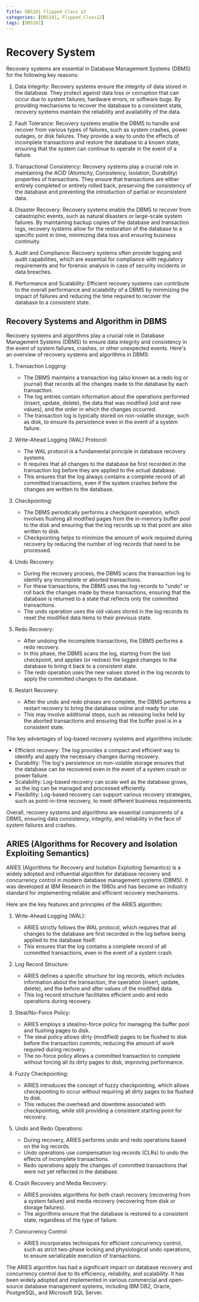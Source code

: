 ```yaml
---
Title: DBS101 Flipped Class 12
categories: [DBS101, Flipped_Class12]
tags: [DBS101]
---
```


# Recovery System

Recovery systems are essential in Database Management Systems (DBMS) for the following key reasons:

1. Data Integrity: Recovery systems ensure the integrity of data stored in the database. They protect against data loss or corruption that can occur due to system failures, hardware errors, or software bugs. By providing mechanisms to recover the database to a consistent state, recovery systems maintain the reliability and availability of the data.

2. Fault Tolerance: Recovery systems enable the DBMS to handle and recover from various types of failures, such as system crashes, power outages, or disk failures. They provide a way to undo the effects of incomplete transactions and restore the database to a known state, ensuring that the system can continue to operate in the event of a failure.

3. Transactional Consistency: Recovery systems play a crucial role in maintaining the ACID (Atomicity, Consistency, Isolation, Durability) properties of transactions. They ensure that transactions are either entirely completed or entirely rolled back, preserving the consistency of the database and preventing the introduction of partial or inconsistent data.

4. Disaster Recovery: Recovery systems enable the DBMS to recover from catastrophic events, such as natural disasters or large-scale system failures. By maintaining backup copies of the database and transaction logs, recovery systems allow for the restoration of the database to a specific point in time, minimizing data loss and ensuring business continuity.

5. Audit and Compliance: Recovery systems often provide logging and audit capabilities, which are essential for compliance with regulatory requirements and for forensic analysis in case of security incidents or data breaches.

6. Performance and Scalability: Efficient recovery systems can contribute to the overall performance and scalability of a DBMS by minimizing the impact of failures and reducing the time required to recover the database to a consistent state.

## Recovery Systems and Algorithm in DBMS

Recovery systems and algorithms play a crucial role in Database Management Systems (DBMS) to ensure data integrity and consistency in the event of system failures, crashes, or other unexpected events. Here's an overview of recovery systems and algorithms in DBMS:

1. Transaction Logging:

   - The DBMS maintains a transaction log (also known as a redo log or journal) that records all the changes made to the database by each transaction.
   - The log entries contain information about the operations performed (insert, update, delete), the data that was modified (old and new values), and the order in which the changes occurred.
   - The transaction log is typically stored on non-volatile storage, such as disk, to ensure its persistence even in the event of a system failure.

2. Write-Ahead Logging (WAL) Protocol:

   - The WAL protocol is a fundamental principle in database recovery systems.
   - It requires that all changes to the database be first recorded in the transaction log before they are applied to the actual database.
   - This ensures that the log always contains a complete record of all committed transactions, even if the system crashes before the changes are written to the database.

3. Checkpointing:

   - The DBMS periodically performs a checkpoint operation, which involves flushing all modified pages from the in-memory buffer pool to the disk and ensuring that the log records up to that point are also written to disk.
   - Checkpointing helps to minimize the amount of work required during recovery by reducing the number of log records that need to be processed.

4. Undo Recovery:

   - During the recovery process, the DBMS scans the transaction log to identify any incomplete or aborted transactions.
   - For these transactions, the DBMS uses the log records to "undo" or roll back the changes made by these transactions, ensuring that the database is returned to a state that reflects only the committed transactions.
   - The undo operation uses the old values stored in the log records to reset the modified data items to their previous state.

5. Redo Recovery:

   - After undoing the incomplete transactions, the DBMS performs a redo recovery.
   - In this phase, the DBMS scans the log, starting from the last checkpoint, and applies (or redoes) the logged changes to the database to bring it back to a consistent state.
   - The redo operation uses the new values stored in the log records to apply the committed changes to the database.

6. Restart Recovery:
   - After the undo and redo phases are complete, the DBMS performs a restart recovery to bring the database online and ready for use.
   - This may involve additional steps, such as releasing locks held by the aborted transactions and ensuring that the buffer pool is in a consistent state.

The key advantages of log-based recovery systems and algorithms include:

- Efficient recovery: The log provides a compact and efficient way to identify and apply the necessary changes during recovery.
- Durability: The log's persistence on non-volatile storage ensures that the database can be recovered even in the event of a system crash or power failure.
- Scalability: Log-based recovery can scale well as the database grows, as the log can be managed and processed efficiently.
- Flexibility: Log-based recovery can support various recovery strategies, such as point-in-time recovery, to meet different business requirements.

Overall, recovery systems and algorithms are essential components of a DBMS, ensuring data consistency, integrity, and reliability in the face of system failures and crashes.


## ARIES (Algorithms for Recovery and Isolation Exploiting Semantics)

ARIES (Algorithms for Recovery and Isolation Exploiting Semantics) is a widely adopted and influential algorithm for database recovery and concurrency control in modern database management systems (DBMS). It was developed at IBM Research in the 1980s and has become an industry standard for implementing reliable and efficient recovery mechanisms.

Here are the key features and principles of the ARIES algorithm:

1. Write-Ahead Logging (WAL):
   - ARIES strictly follows the WAL protocol, which requires that all changes to the database are first recorded in the log before being applied to the database itself.
   - This ensures that the log contains a complete record of all committed transactions, even in the event of a system crash.

2. Log Record Structure:
   - ARIES defines a specific structure for log records, which includes information about the transaction, the operation (insert, update, delete), and the before and after values of the modified data.
   - This log record structure facilitates efficient undo and redo operations during recovery.

3. Steal/No-Force Policy:
   - ARIES employs a steal/no-force policy for managing the buffer pool and flushing pages to disk.
   - The steal policy allows dirty (modified) pages to be flushed to disk before the transaction commits, reducing the amount of work required during recovery.
   - The no-force policy allows a committed transaction to complete without forcing all its dirty pages to disk, improving performance.

4. Fuzzy Checkpointing:
   - ARIES introduces the concept of fuzzy checkpointing, which allows checkpointing to occur without requiring all dirty pages to be flushed to disk.
   - This reduces the overhead and downtime associated with checkpointing, while still providing a consistent starting point for recovery.

5. Undo and Redo Operations:
   - During recovery, ARIES performs undo and redo operations based on the log records.
   - Undo operations use compensation log records (CLRs) to undo the effects of incomplete transactions.
   - Redo operations apply the changes of committed transactions that were not yet reflected in the database.

6. Crash Recovery and Media Recovery:
   - ARIES provides algorithms for both crash recovery (recovering from a system failure) and media recovery (recovering from disk or storage failures).
   - The algorithms ensure that the database is restored to a consistent state, regardless of the type of failure.

7. Concurrency Control:
   - ARIES incorporates techniques for efficient concurrency control, such as strict two-phase locking and physiological undo operations, to ensure serializable execution of transactions.

The ARIES algorithm has had a significant impact on database recovery and concurrency control due to its efficiency, reliability, and scalability. It has been widely adopted and implemented in various commercial and open-source database management systems, including IBM DB2, Oracle, PostgreSQL, and Microsoft SQL Server.